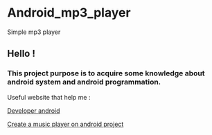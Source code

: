 # Android_mp3_player
Simple mp3 player 

## Hello !

### This project purpose is to acquire some knowledge about android system and android programmation.



Useful website that help me :

[Developer android](https://developer.android.com/index.html)

[Create a music player on android project](https://code.tutsplus.com/tutorials/create-a-music-player-on-android-project-setup--mobile-22764)
